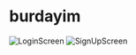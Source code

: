 # burdayim

![LoginScreen](https://i.imgur.com/Psxii8y.png?width=200)
![SignUpScreen](https://i.imgur.com/vsyynyF.png?width=200)
